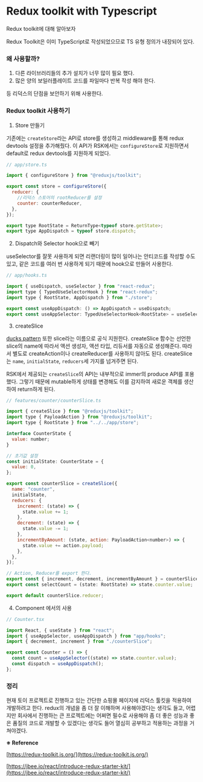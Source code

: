 # Redux toolkit with Typescript

Redux toolkit에 대해 알아보자

Redux Toolkit은 이미 TypeScript로 작성되었으므로 TS 유형 정의가 내장되어 있다.

### 왜 사용할까?

1. 다른 라이브러리들의 추가 설치가 너무 많이 필요 했다.
2. 많은 양의 보일러플레이트 코드를 파일마다 반복 작성 해야 한다.

등 리덕스의 단점을 보안하기 위해 사용한다.

### Redux toolkit 사용하기

1. Store 만들기

기존에는 `createStore`라는 API로 store를 생성하고 middleware를 통해 redux devtools 설정을 추가해줬다. 이 API가 RSK에서는 `configureStore`로 지원하면서 default로 redux devtools를 지원하게 되었다.

```jsx
// app/store.ts

import { configureStore } from "@reduxjs/toolkit";

export const store = configureStore({
  reducer: {
    //리덕스 스토어의 rootReducer를 설정
    counter: counterReducer,
  },
});

export type RootState = ReturnType<typeof store.getState>;
export type AppDispatch = typeof store.dispatch;
```

2. Dispatch와 Selector hook으로 빼기

useSelector를 잘못 사용하게 되면 리랜더링이 많이 일어나는 안티코드를 작성할 수도 있고, 같은 코드를 여러 번 사용하게 되기 때문에 hook으로 만들어 사용한다.

```jsx
// app/hooks.ts

import { useDispatch, useSelector } from "react-redux";
import type { TypedUseSelectorHook } from "react-redux";
import type { RootState, AppDispatch } from "./store";

export const useAppDispatch: () => AppDispatch = useDispatch;
export const useAppSelector: TypedUseSelectorHook<RootState> = useSelector;
```

3. createSlice

[ducks pattern](https://github.com/erikras/ducks-modular-redux) 또한 slice라는 이름으로 공식 지원한다. createSlice 함수는 선언한 slice의 name에 따라서 액션 생성자, 액션 타입, 리듀서를 자동으로 생성해준다. 따라서 별도로 createAction이나 createReducer를 사용하지 않아도 된다. createSlice는 `name`, `initialState`, `reducers`세 가지를 넘겨주면 된다.

RSK에서 제공되는 `createSlice`의 API는 내부적으로 immer의 produce API를 포용했다. 그렇기 때문에 mutable하게 상태를 변경해도 이를 감지하여 새로운 객체를 생산하여 return하게 된다.

```jsx
// features/counter/counterSlice.ts

import { createSlice } from "@reduxjs/toolkit";
import type { PayloadAction } from "@reduxjs/toolkit";
import type { RootState } from "../../app/store";

interface CounterState {
  value: number;
}

// 초기값 설정
const initialState: CounterState = {
  value: 0,
};

export const counterSlice = createSlice({
  name: "counter",
  initialState,
  reducers: {
    increment: (state) => {
      state.value += 1;
    },
    decrement: (state) => {
      state.value -= 1;
    },
    incrementByAmount: (state, action: PayloadAction<number>) => {
      state.value += action.payload;
    },
  },
});

// Action, Reducer를 export 한다.
export const { increment, decrement, incrementByAmount } = counterSlice.actions;
export const selectCount = (state: RootState) => state.counter.value;

export default counterSlice.reducer;
```

4. Component 에서의 사용

```jsx
// Counter.tsx

import React, { useState } from "react";
import { useAppSelector, useAppDispatch } from "app/hooks";
import { decrement, increment } from "./counterSlice";

export const Counter = () => {
  const count = useAppSelector((state) => state.counter.value);
  const dispatch = useAppDispatch();
};
```

### 정리

현재 토이 프로젝트로 진행하고 있는 간단한 쇼핑몰 페이지에 리덕스 툴킷을 적용하여 개발하려고 한다. redux의 개념을 좀 더 잘 이해하며 사용해야겠다는 생각도 들고, 어렵지만 회사에서 진행하는 큰 프로젝트에는 어쩌면 필수로 사용해야 좀 더 좋은 성능과 좋은 품질의 코드로 개발할 수 있겠다는 생각도 들어 열심히 공부하고 적용하는 과정을 거쳐야겠다.

**※ Reference**

[https://redux-toolkit.js.org/](https://redux-toolkit.js.org/)

[https://jbee.io/react/introduce-redux-starter-kit/](https://jbee.io/react/introduce-redux-starter-kit/)

